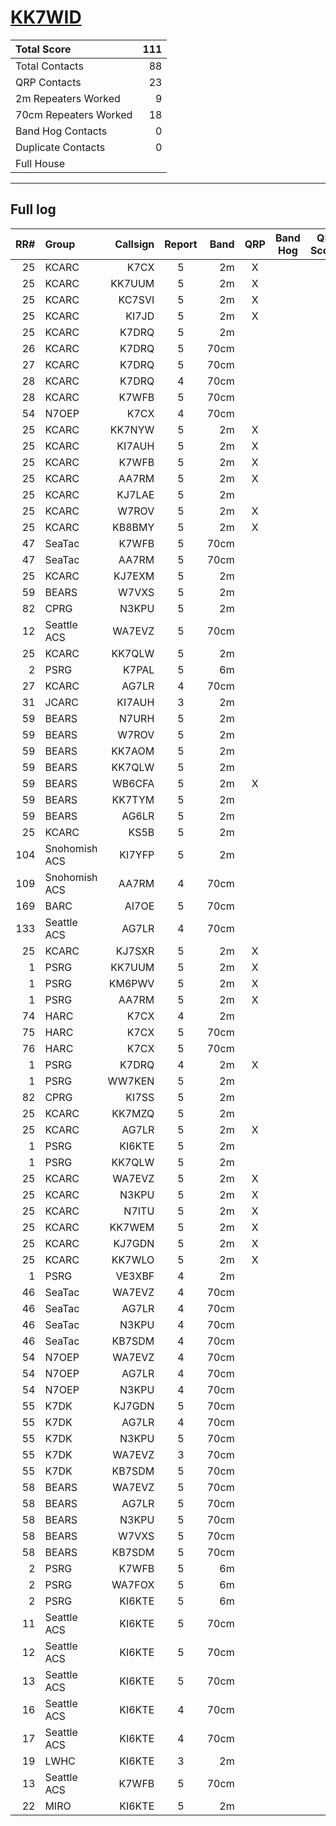 # [KK7WID](https://www.qrz.com/db/KK7WID)

| Total Score           |   111 |
|:----------------------|------:|
| Total Contacts        |    88 |
| QRP Contacts          |    23 |
| 2m Repeaters Worked   |     9 |
| 70cm Repeaters Worked |    18 |
| Band Hog Contacts     |     0 |
| Duplicate Contacts    |     0 |
| Full House            |       |

---

## Full log

|   RR# | Group         |   Callsign |  Report  |   Band |  QRP  |  Band Hog  |   QSO Score |
|------:|:--------------|-----------:|:--------:|-------:|:-----:|:----------:|------------:|
|    25 | KCARC         |       K7CX |    5     |     2m |   X   |            |           2 |
|    25 | KCARC         |     KK7UUM |    5     |     2m |   X   |            |           2 |
|    25 | KCARC         |     KC7SVI |    5     |     2m |   X   |            |           2 |
|    25 | KCARC         |      KI7JD |    5     |     2m |   X   |            |           2 |
|    25 | KCARC         |      K7DRQ |    5     |     2m |       |            |           1 |
|    26 | KCARC         |      K7DRQ |    5     |   70cm |       |            |           1 |
|    27 | KCARC         |      K7DRQ |    5     |   70cm |       |            |           1 |
|    28 | KCARC         |      K7DRQ |    4     |   70cm |       |            |           1 |
|    28 | KCARC         |      K7WFB |    5     |   70cm |       |            |           1 |
|    54 | N7OEP         |       K7CX |    4     |   70cm |       |            |           1 |
|    25 | KCARC         |     KK7NYW |    5     |     2m |   X   |            |           2 |
|    25 | KCARC         |     KI7AUH |    5     |     2m |   X   |            |           2 |
|    25 | KCARC         |      K7WFB |    5     |     2m |   X   |            |           2 |
|    25 | KCARC         |      AA7RM |    5     |     2m |   X   |            |           2 |
|    25 | KCARC         |     KJ7LAE |    5     |     2m |       |            |           1 |
|    25 | KCARC         |      W7ROV |    5     |     2m |   X   |            |           2 |
|    25 | KCARC         |     KB8BMY |    5     |     2m |   X   |            |           2 |
|    47 | SeaTac        |      K7WFB |    5     |   70cm |       |            |           1 |
|    47 | SeaTac        |      AA7RM |    5     |   70cm |       |            |           1 |
|    25 | KCARC         |     KJ7EXM |    5     |     2m |       |            |           1 |
|    59 | BEARS         |      W7VXS |    5     |     2m |       |            |           1 |
|    82 | CPRG          |      N3KPU |    5     |     2m |       |            |           1 |
|    12 | Seattle ACS   |     WA7EVZ |    5     |   70cm |       |            |           1 |
|    25 | KCARC         |     KK7QLW |    5     |     2m |       |            |           1 |
|     2 | PSRG          |      K7PAL |    5     |     6m |       |            |           1 |
|    27 | KCARC         |      AG7LR |    4     |   70cm |       |            |           1 |
|    31 | JCARC         |     KI7AUH |    3     |     2m |       |            |           1 |
|    59 | BEARS         |      N7URH |    5     |     2m |       |            |           1 |
|    59 | BEARS         |      W7ROV |    5     |     2m |       |            |           1 |
|    59 | BEARS         |     KK7AOM |    5     |     2m |       |            |           1 |
|    59 | BEARS         |     KK7QLW |    5     |     2m |       |            |           1 |
|    59 | BEARS         |     WB6CFA |    5     |     2m |   X   |            |           2 |
|    59 | BEARS         |     KK7TYM |    5     |     2m |       |            |           1 |
|    59 | BEARS         |      AG6LR |    5     |     2m |       |            |           1 |
|    25 | KCARC         |       KS5B |    5     |     2m |       |            |           1 |
|   104 | Snohomish ACS |     KI7YFP |    5     |     2m |       |            |           1 |
|   109 | Snohomish ACS |      AA7RM |    4     |   70cm |       |            |           1 |
|   169 | BARC          |      AI7OE |    5     |   70cm |       |            |           1 |
|   133 | Seattle ACS   |      AG7LR |    4     |   70cm |       |            |           1 |
|    25 | KCARC         |     KJ7SXR |    5     |     2m |   X   |            |           2 |
|     1 | PSRG          |     KK7UUM |    5     |     2m |   X   |            |           2 |
|     1 | PSRG          |     KM6PWV |    5     |     2m |   X   |            |           2 |
|     1 | PSRG          |      AA7RM |    5     |     2m |   X   |            |           2 |
|    74 | HARC          |       K7CX |    4     |     2m |       |            |           1 |
|    75 | HARC          |       K7CX |    5     |   70cm |       |            |           1 |
|    76 | HARC          |       K7CX |    5     |   70cm |       |            |           1 |
|     1 | PSRG          |      K7DRQ |    4     |     2m |   X   |            |           2 |
|     1 | PSRG          |     WW7KEN |    5     |     2m |       |            |           1 |
|    82 | CPRG          |      KI7SS |    5     |     2m |       |            |           1 |
|    25 | KCARC         |     KK7MZQ |    5     |     2m |       |            |           1 |
|    25 | KCARC         |      AG7LR |    5     |     2m |   X   |            |           2 |
|     1 | PSRG          |     KI6KTE |    5     |     2m |       |            |           1 |
|     1 | PSRG          |     KK7QLW |    5     |     2m |       |            |           1 |
|    25 | KCARC         |     WA7EVZ |    5     |     2m |   X   |            |           2 |
|    25 | KCARC         |      N3KPU |    5     |     2m |   X   |            |           2 |
|    25 | KCARC         |      N7ITU |    5     |     2m |   X   |            |           2 |
|    25 | KCARC         |     KK7WEM |    5     |     2m |   X   |            |           2 |
|    25 | KCARC         |     KJ7GDN |    5     |     2m |   X   |            |           2 |
|    25 | KCARC         |     KK7WLO |    5     |     2m |   X   |            |           2 |
|     1 | PSRG          |     VE3XBF |    4     |     2m |       |            |           1 |
|    46 | SeaTac        |     WA7EVZ |    4     |   70cm |       |            |           1 |
|    46 | SeaTac        |      AG7LR |    4     |   70cm |       |            |           1 |
|    46 | SeaTac        |      N3KPU |    4     |   70cm |       |            |           1 |
|    46 | SeaTac        |     KB7SDM |    4     |   70cm |       |            |           1 |
|    54 | N7OEP         |     WA7EVZ |    4     |   70cm |       |            |           1 |
|    54 | N7OEP         |      AG7LR |    4     |   70cm |       |            |           1 |
|    54 | N7OEP         |      N3KPU |    4     |   70cm |       |            |           1 |
|    55 | K7DK          |     KJ7GDN |    5     |   70cm |       |            |           1 |
|    55 | K7DK          |      AG7LR |    4     |   70cm |       |            |           1 |
|    55 | K7DK          |      N3KPU |    5     |   70cm |       |            |           1 |
|    55 | K7DK          |     WA7EVZ |    3     |   70cm |       |            |           1 |
|    55 | K7DK          |     KB7SDM |    5     |   70cm |       |            |           1 |
|    58 | BEARS         |     WA7EVZ |    5     |   70cm |       |            |           1 |
|    58 | BEARS         |      AG7LR |    5     |   70cm |       |            |           1 |
|    58 | BEARS         |      N3KPU |    5     |   70cm |       |            |           1 |
|    58 | BEARS         |      W7VXS |    5     |   70cm |       |            |           1 |
|    58 | BEARS         |     KB7SDM |    5     |   70cm |       |            |           1 |
|     2 | PSRG          |      K7WFB |    5     |     6m |       |            |           1 |
|     2 | PSRG          |     WA7FOX |    5     |     6m |       |            |           1 |
|     2 | PSRG          |     KI6KTE |    5     |     6m |       |            |           1 |
|    11 | Seattle ACS   |     KI6KTE |    5     |   70cm |       |            |           1 |
|    12 | Seattle ACS   |     KI6KTE |    5     |   70cm |       |            |           1 |
|    13 | Seattle ACS   |     KI6KTE |    5     |   70cm |       |            |           1 |
|    16 | Seattle ACS   |     KI6KTE |    4     |   70cm |       |            |           1 |
|    17 | Seattle ACS   |     KI6KTE |    4     |   70cm |       |            |           1 |
|    19 | LWHC          |     KI6KTE |    3     |     2m |       |            |           1 |
|    13 | Seattle ACS   |      K7WFB |    5     |   70cm |       |            |           1 |
|    22 | MIRO          |     KI6KTE |    5     |     2m |       |            |           1 |